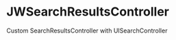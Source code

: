 JWSearchResultsController
=========================

Custom SearchResultsController with UISearchController
